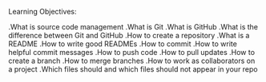 Learning Objectives:

.What is source code management
.What is Git
.What is GitHub
.What is the difference between Git and GitHub
.How to create a repository
.What is a README
.How to write good READMEs
.How to commit
.How to write helpful commit messages
.How to push code
.How to pull updates
.How to create a branch
.How to merge branches
.How to work as collaborators on a project
.Which files should and which files should not appear in your repo
